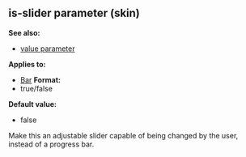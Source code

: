## is-slider parameter (skin)
**See also:**
+   [value parameter](/ref/%7Bskin%7D/param/value.md) 
<!-- -->
**Applies to:**
+   [Bar](/ref/%7Bskin%7D/control/bar.md) <!-- -->
**Format:**
+   true/false
<!-- -->
**Default value:**
+   false


Make this an adjustable slider capable of being changed by the
user, instead of a progress bar.